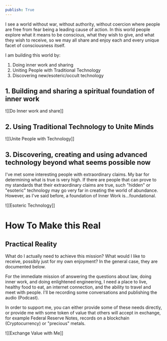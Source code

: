```yaml
---
publish: True
---
```


I see a world without war, without authority, without coercion where people are free from fear being a leading cause of action. In this world people explore what it means to be conscious, what they wish to give, and what they wish to receive, so we may all share and enjoy each and every unique facet of consciousness itself.


I am building this world by:

1. Doing inner work and sharing
2. Uniting People with Traditional Technology
3. Discovering new/esoteric/occult technology



## 1. Building and sharing a spiritual foundation of inner work
![[Do Inner work and share]]

## 2. Using Traditional Technology to Unite Minds

![[Unite People with Technology]]


## 3. Discovering, creating and using advanced technology beyond what seems possible now
I've met some interesting people with extraordinary claims. My bar for determining what is true is very high. If there are people that can prove to my standards that their extraordinary claims are true, such "hidden" or "esoteric" technology may go very far in creating the world of abundance. However, as I've said before, a foundation of Inner Work is...foundational.


![[Esoteric Technology]]


# How To Make this Real
## Practical Reality
What do I actually need to achieve this mission? What would I like to receive, possibly just for my own enjoyment? In the general case, they are documented below.

For the immediate mission of answering the questions about law, doing inner work, and doing enlightened engineering, I need a place to live, healthy food to eat, an internet connection, and the ability to travel and meet with people. I'll be recording some conversations and publishing the audio (Podcast).

In order to support me, you can either provide some of these needs directly, or provide me with some token of value that others will accept in exchange, for example Federal Reserve Notes, records on a blockchain (Cryptocurrency) or "precious" metals.


![[Exchange Value with Me]]




